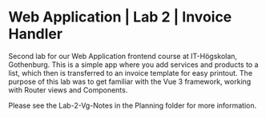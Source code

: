 # Web Application | Lab 2 | Invoice Handler

Second lab for our Web Application frontend course at IT-Högskolan, Gothenburg.
This is a simple app where you add services and products to a list, which then is transferred to an invoice template for easy printout.
The purpose of this lab was to get familiar with the Vue 3 framework, working with Router views and Components.

Please see the Lab-2-Vg-Notes in the Planning folder for more information.

